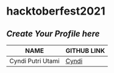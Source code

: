 # hacktoberfest2021

## _Create Your Profile here_

| NAME | GITHUB LINK |
| ----- | ----------- |
|Cyndi Putri Utami | [Cyndi](https://github.com/cyndiputriutami09) |

